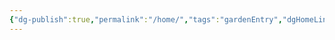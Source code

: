 ```yaml
---
{"dg-publish":true,"permalink":"/home/","tags":"gardenEntry","dgHomeLink":true,"dgPassFrontmatter":false}
---
```



